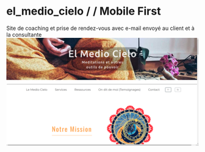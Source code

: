 # el_medio_cielo / / Mobile First
Site de coaching et prise de rendez-vous avec e-mail envoyé au client et à la consultante
![alt text](https://github.com/EmericReactJS/el-medio-cielo/raw/master/client/el-medio-cielo.png)
